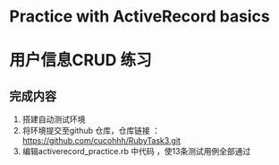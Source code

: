 # Practice with ActiveRecord basics
# 用户信息CRUD 练习

## 完成内容
1. 搭建自动测试环境
2. 将环境提交至github 仓库，仓库链接 ：https://github.com/cucohhh/RubyTask3.git
3. 编辑activerecord_practice.rb 中代码 ，使13条测试用例全部通过

